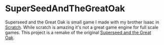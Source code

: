 # SuperSeedAndTheGreatOak
Superseed and the Great Oak is small game I made with my brother Isaac in [Scratch](https://scratch.mit.edu).
While scratch is amazing it's not a great game engine for full scale games. This project is a remake of the
original [Superseed and the Great Oak](https://scratch.mit.edu/projects/608597457/).
